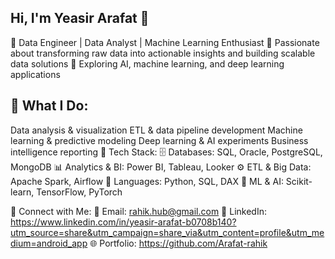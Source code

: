 ## Hi, I'm Yeasir Arafat 👋

<!--
**Arafat-rahik/Arafat-rahik** is a ✨ _special_ ✨ repository because its `README.md` (this file) appears on your GitHub profile.

Here are some ideas to get you started:

- 🔭 I’m currently working on ...
- 🌱 I’m currently learning ...
- 👯 I’m looking to collaborate on ...
- 🤔 I’m looking for help with ...
- 💬 Ask me about ...
- 📫 How to reach me: ...
- 😄 Pronouns: ...
- ⚡ Fun fact: ...
-->
🔹 Data Engineer | Data Analyst | Machine Learning Enthusiast
🔹 Passionate about transforming raw data into actionable insights and building scalable data solutions
🔹 Exploring AI, machine learning, and deep learning applications

## 📌 What I Do:
Data analysis & visualization
ETL & data pipeline development
Machine learning & predictive modeling
Deep learning & AI experiments
Business intelligence reporting
🚀 Tech Stack:
🗄 Databases: SQL, Oracle, PostgreSQL, MongoDB
📊 Analytics & BI: Power BI, Tableau, Looker
⚙️ ETL & Big Data: Apache Spark, Airflow
📌 Languages: Python, SQL, DAX
🤖 ML & AI: Scikit-learn, TensorFlow, PyTorch

🔗 Connect with Me:
📧 Email: rahik.hub@gmail.com
💼 LinkedIn: https://www.linkedin.com/in/yeasir-arafat-b0708b140?utm_source=share&utm_campaign=share_via&utm_content=profile&utm_medium=android_app
🌐 Portfolio: https://github.com/Arafat-rahik
